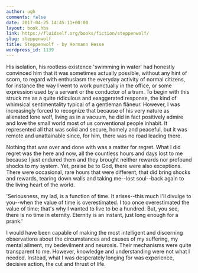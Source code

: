 ```yaml
---
author: ugh
comments: false
date: 2017-04-25 14:45:11+00:00
layout: book.hbs
link: https://fluidself.org/books/fiction/steppenwolf/
slug: steppenwolf
title: Steppenwolf - by Hermann Hesse
wordpress_id: 1139
---
```


His isolation, his rootless existence 'swimming in water' had honestly convinced him that it was sometimes actually possible, without any hint of scorn, to regard with enthusiasm the everyday activity of normal citizens, for instance the way I went to work punctually in the office, or some expression used by a servant or the conductor of a tram. To begin with this struck me as a quite ridiculous and exaggerated response, the kind of whimsical sentimentality typical of a gentleman flâneur. However, I was increasingly forced to recognize that because of his very nature as alienated lone wolf, living as in a vacuum, he did in fact positively admire and love the small world most of us conventional people inhabit. It represented all that was solid and secure, homely and peaceful, but it was remote and unattainable since, for him, there was no road leading there.

Nothing that was over and done with was a matter for regret. What I did regret was the here and now, all the countless hours and days lost to me because I just endured them and they brought neither rewards nor profound shocks to my system. Yet, praise be to God, there were also exceptions. There were occasional, rare hours that were different, that did bring shocks and rewards, tearing down walls and taking me--lost soul--back again to the living heart of the world.

'Seriousness, my lad, is a function of time. It arises--this much I'll divulge to you--when the value of time is overestimated. I too once overestimated the value of time; that's why I wanted to live to be a hundred. But, you see, there is no time in eternity. Eternity is an instant, just long enough for a prank.'

I would have been capable of making the most intelligent and discerning observations about the circumstances and causes of my suffering, my mental ailment, my bedevilment and neurosis. Their mechanisms were quite transparent to me. However, knowledge and understanding were not what I needed. Instead, what I was desperately longing for was experience, decisive action, the cut and thrust of life.

